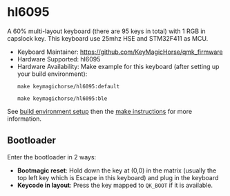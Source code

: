 # hl6095

A 60% multi-layout keyboard (there are 95 keys in total) with 1 RGB in capslock key.
This keyboard use 25mhz HSE and STM32F411 as MCU.

- Keyboard Maintainer: https://github.com/KeyMagicHorse/qmk_firmware
- Hardware Supported: hl6095
- Hardware Availability: 
Make example for this keyboard (after setting up your build environment):
    ```
    make keymagichorse/hl6095:default
    ```
    ```
    make keymagichorse/hl6095:ble
    ```
See [build environment setup](https://docs.qmk.fm/#/getting_started_build_tools) then the [make instructions](https://docs.qmk.fm/#/getting_started_make_guide) for more information.

## Bootloader

Enter the bootloader in 2 ways:

- **Bootmagic reset**: Hold down the key at (0,0) in the matrix (usually the top left key which is Escape in this keyboard) and plug in the keyboard
- **Keycode in layout**: Press the key mapped to `QK_BOOT` if it is available.
